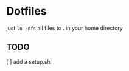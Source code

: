 # Dotfiles

just `ln -nfs` all files to .<file> in your home directory

## TODO

[ ] add a setup.sh
